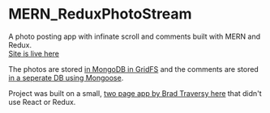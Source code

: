 # MERN_ReduxPhotoStream

A photo posting app with infinate scroll and comments built with MERN and Redux.  
[Site is live here](https://peaceful-retreat-20560.herokuapp.com/)  

The photos are stored [in MongoDB in GridFS](https://peaceful-retreat-20560.herokuapp.com/api/items) and the comments are stored [in a seperate DB using Mongoose](https://peaceful-retreat-20560.herokuapp.com/api/comments/comments).

Project was built on a small, [two page app by Brad Traversy here](https://github.com/bradtraversy/mongo_file_uploads
) that didn't use React or Redux.  
